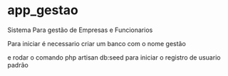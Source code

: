# app_gestao
 Sistema Para gestão de Empresas e Funcionarios

Para iniciar é necessario criar um banco com o nome gestão

e rodar o comando php artisan db:seed
para iniciar o registro de usuario padrão
